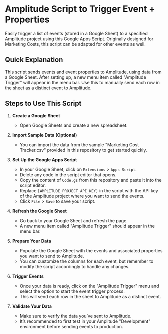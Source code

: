 # Amplitude Script to Trigger Event + Properties

Easily trigger a list of events (stored in a Google Sheet) to a specified Amplitude project using this Google Apps Script. Originally designed for Marketing Costs, this script can be adapted for other events as well.

## Quick Explanation

This script sends events and event properties to Amplitude, using data from a Google Sheet. After setting up, a new menu item called "Amplitude Trigger" will appear in the menu bar. Use this to manually send each row in the sheet as a distinct event to Amplitude.

## Steps to Use This Script

1. **Create a Google Sheet**

   - Open Google Sheets and create a new spreadsheet.

2. **Import Sample Data (Optional)**

   - You can import the data from the sample "Marketing Cost Tracker.csv" provided in this repository to get started quickly.

3. **Set Up the Google Apps Script**

   - In your Google Sheet, click on `Extensions` > `Apps Script`.
   - Delete any code in the script editor that opens.
   - Copy the content of `Code.gs` from this repository and paste it into the script editor.
   - Replace `[AMPLITUDE_PROJECT_API_KEY]` in the script with the API key of the Amplitude project where you want to send the events.
   - Click `File` > `Save` to save your script.

4. **Refresh the Google Sheet**

   - Go back to your Google Sheet and refresh the page.
   - A new menu item called "Amplitude Trigger" should appear in the menu bar.

5. **Prepare Your Data**

   - Populate the Google Sheet with the events and associated properties you want to send to Amplitude.
   - You can customize the columns for each event, but remember to modify the script accordingly to handle any changes.

6. **Trigger Events**

   - Once your data is ready, click on the "Amplitude Trigger" menu and select the option to start the event trigger process.
   - This will send each row in the sheet to Amplitude as a distinct event.

7. **Validate Your Data**
   - Make sure to verify the data you’ve sent to Amplitude.
   - It’s recommended to first test in your Amplitude "Development" environment before sending events to production.

